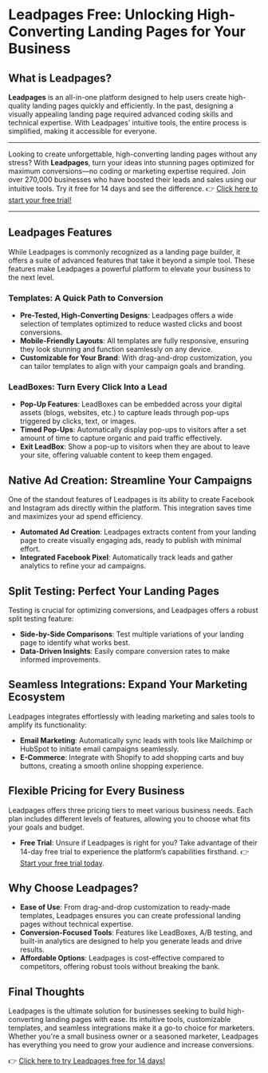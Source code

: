 # Leadpages Free: Unlocking High-Converting Landing Pages for Your Business

## What is Leadpages?

**Leadpages** is an all-in-one platform designed to help users create high-quality landing pages quickly and efficiently. In the past, designing a visually appealing landing page required advanced coding skills and technical expertise. With Leadpages’ intuitive tools, the entire process is simplified, making it accessible for everyone.

---

Looking to create unforgettable, high-converting landing pages without any stress? With **Leadpages**, turn your ideas into stunning pages optimized for maximum conversions—no coding or marketing expertise required. Join over 270,000 businesses who have boosted their leads and sales using our intuitive tools. Try it free for 14 days and see the difference. 👉 [Click here to start your free trial!](https://bit.ly/LEadPages)

---

## Leadpages Features

While Leadpages is commonly recognized as a landing page builder, it offers a suite of advanced features that take it beyond a simple tool. These features make Leadpages a powerful platform to elevate your business to the next level.

### Templates: A Quick Path to Conversion

- **Pre-Tested, High-Converting Designs**: Leadpages offers a wide selection of templates optimized to reduce wasted clicks and boost conversions. 
- **Mobile-Friendly Layouts**: All templates are fully responsive, ensuring they look stunning and function seamlessly on any device.
- **Customizable for Your Brand**: With drag-and-drop customization, you can tailor templates to align with your campaign goals and branding.

### LeadBoxes: Turn Every Click Into a Lead

- **Pop-Up Features**: LeadBoxes can be embedded across your digital assets (blogs, websites, etc.) to capture leads through pop-ups triggered by clicks, text, or images.
- **Timed Pop-Ups**: Automatically display pop-ups to visitors after a set amount of time to capture organic and paid traffic effectively.
- **Exit LeadBox**: Show a pop-up to visitors when they are about to leave your site, offering valuable content to keep them engaged.

## Native Ad Creation: Streamline Your Campaigns

One of the standout features of Leadpages is its ability to create Facebook and Instagram ads directly within the platform. This integration saves time and maximizes your ad spend efficiency.

- **Automated Ad Creation**: Leadpages extracts content from your landing page to create visually engaging ads, ready to publish with minimal effort.
- **Integrated Facebook Pixel**: Automatically track leads and gather analytics to refine your ad campaigns.

## Split Testing: Perfect Your Landing Pages

Testing is crucial for optimizing conversions, and Leadpages offers a robust split testing feature:

- **Side-by-Side Comparisons**: Test multiple variations of your landing page to identify what works best.
- **Data-Driven Insights**: Easily compare conversion rates to make informed improvements.

## Seamless Integrations: Expand Your Marketing Ecosystem

Leadpages integrates effortlessly with leading marketing and sales tools to amplify its functionality:

- **Email Marketing**: Automatically sync leads with tools like Mailchimp or HubSpot to initiate email campaigns seamlessly.
- **E-Commerce**: Integrate with Shopify to add shopping carts and buy buttons, creating a smooth online shopping experience.

## Flexible Pricing for Every Business

Leadpages offers three pricing tiers to meet various business needs. Each plan includes different levels of features, allowing you to choose what fits your goals and budget. 

- **Free Trial**: Unsure if Leadpages is right for you? Take advantage of their 14-day free trial to experience the platform’s capabilities firsthand. 👉 [Start your free trial today](https://bit.ly/LEadPages).

## Why Choose Leadpages?

- **Ease of Use**: From drag-and-drop customization to ready-made templates, Leadpages ensures you can create professional landing pages without technical expertise.
- **Conversion-Focused Tools**: Features like LeadBoxes, A/B testing, and built-in analytics are designed to help you generate leads and drive results.
- **Affordable Options**: Leadpages is cost-effective compared to competitors, offering robust tools without breaking the bank.

## Final Thoughts

Leadpages is the ultimate solution for businesses seeking to build high-converting landing pages with ease. Its intuitive tools, customizable templates, and seamless integrations make it a go-to choice for marketers. Whether you're a small business owner or a seasoned marketer, Leadpages has everything you need to grow your audience and increase conversions.

👉 [Click here to try Leadpages free for 14 days!](https://bit.ly/LEadPages)
